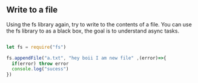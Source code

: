 ## Write to a file
Using the fs library again, try to write to the contents of a file.
You can use the fs library to as a black box, the goal is to understand async tasks.


```javascript

let fs = require("fs")

fs.appendFile("a.txt", "hey boii I am new file" ,(error)=>{
  if(error) throw error
  console.log("sucess")
})
